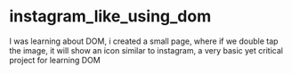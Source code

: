 # instagram_like_using_dom
I was learning about DOM, i created a small page, where if we double tap the image, it will show an icon similar to instagram, a very basic yet critical project for learning DOM
